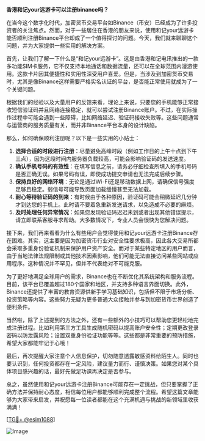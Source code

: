 **香港和记your远游卡可以注册binance吗？**

在当今这个数字化时代，加密货币交易平台如Binance（币安）已经成为了许多投资者的关注焦点。然而，对于一些居住在香港的朋友来说，使用和记your远游卡能否顺利注册Binance平台却成了一个值得探讨的问题。今天，我们就来聊聊这个问题，并为大家提供一些实用的解决方案。

首先，让我们了解一下什么是“和记your远游卡”。这是由香港和记电讯推出的一款多功能SIM卡服务，它不仅支持本地通话和数据流量，还可以在全球范围内漫游使用。这款卡片因其便捷性和实用性深受用户喜爱。但是，当涉及到加密货币交易时，尤其是像Binance这样需要严格实名认证的平台，是否能正常使用就成为了一个关键问题。

根据我们的经验以及大量用户的反馈来看，理论上来说，只要您的手机能够正常接收短信验证码并且网络连接稳定，就可以尝试注册Binance账户。不过，在实际操作过程中可能会遇到一些障碍，比如网络延迟、验证码接收失败等。这些问题通常与运营商的服务质量有关，而并非Binance平台本身的设计缺陷。

那么，如何确保顺利注册呢？以下是一些实用的小贴士：

1. **选择合适的时段进行注册**：尽量避免高峰时段（例如工作日的上午十点到下午三点），因为这段时间内服务器负载较高，可能会影响验证码的发送速度。
2. **确认手机号码的有效性**：在填写信息之前，请务必仔细检查所填入的手机号码是否正确无误。如果号码有误，即使成功提交申请也无法完成后续步骤。
3. **保持良好的网络环境**：无论是通过Wi-Fi还是移动数据上网，请确保信号强度足够且稳定。弱信号可能导致页面加载缓慢甚至无法加载。
4. **耐心等待验证码的到来**：有时候由于各种原因，验证码可能会稍微延迟几分钟才到达您的手机上。此时请不要着急重新发送请求，以免造成不必要的麻烦。
5. **及时处理任何异常情况**：如果您发现验证码迟迟未到或者出现其他错误提示，请立即联系客服寻求帮助。大多数情况下，专业人员会很快为您解决问题。

接下来，我们再来看看为什么有些用户会觉得使用和记your远游卡注册Binance存在困难。其实，这主要是因为加密货币行业对安全性要求极高，因此各大交易所都会采取多重身份验证机制来保护用户资产安全。而对于某些特定地区的用户而言，由于当地法律法规限制或其他技术因素影响，他们可能无法直接访问某些网站或应用程序。这种情况并不罕见，但并不代表绝对不可能克服。

为了更好地满足全球用户的需求，Binance也在不断优化其系统架构和服务流程。目前，该平台已覆盖超过180个国家和地区，并支持多种语言界面切换。此外，Binance还提供了丰富的教育资源供新手学习基础知识，包括但不限于市场分析、投资策略等内容。这些努力无疑为更多普通大众接触并参与到加密货币世界创造了便利条件。

当然啦，除了上述提到的方法之外，还有一些额外的小技巧可以帮助您更轻松地完成注册过程。比如利用第三方工具生成随机密码以提高账户安全性；定期更改登录密码以防泄露风险；设置双重身份验证功能等等。这些都是非常重要的预防措施，希望大家都能牢记于心哦！

最后，再次提醒大家注意个人信息保护，切勿随意透露敏感资料给陌生人。同时也要认识到，任何投资都存在一定风险，建议量力而行、谨慎决策。如果您对某个具体项目感兴趣的话，最好先做足功课再决定是否参与。

总之，虽然使用和记your远游卡注册Binance可能存在一定挑战，但只要掌握了正确方法并保持耐心态度，相信每位用户都能够顺利完成整个流程。希望这篇文章能够为大家带来启发，并祝愿每一位读者都能在这个充满机遇与挑战的新领域里收获满满！

[[TG💪+ @esim1088](https://t.me/s/esim1088)]

![Image](https://i.postimg.cc/4NQfJmqS/Snipaste-2025-05-13-00-14-12.png)